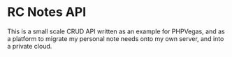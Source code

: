 # RC Notes API

This is a small scale CRUD API written as an example for PHPVegas, and as a platform to migrate my personal note needs
onto my own server, and into a private cloud.
